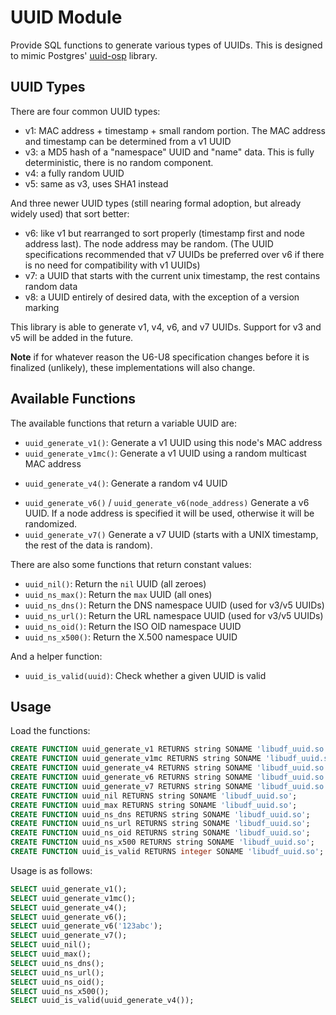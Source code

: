 # UUID Module

Provide SQL functions to generate various types of UUIDs. This is designed to
mimic Postgres' [uuid-osp] library.

[uuid-osp]: https://www.postgresql.org/docs/current/uuid-ossp.html

## UUID Types

There are four common UUID types:

* v1: MAC address + timestamp + small random portion. The MAC address and
  timestamp can be determined from a v1 UUID
* v3: a MD5 hash of a "namespace" UUID and "name" data. This is fully
  deterministic, there is no random component.
* v4: a fully random UUID
* v5: same as v3, uses SHA1 instead

And three newer UUID types (still nearing formal adoption, but already widely
used) that sort better:

* v6: like v1 but rearranged to sort properly (timestamp first and node address
  last). The node address may be random. (The UUID specifications recommended
  that v7 UUIDs be preferred over v6 if there is no need for compatibility with
  v1 UUIDs)
* v7: a UUID that starts with the current unix timestamp, the rest contains
  random data
* v8: a UUID entirely of desired data, with the exception of a version marking

This library is able to generate v1, v4, v6, and v7 UUIDs. Support for v3 and v5
will be added in the future.

**Note** if for whatever reason the U6-U8 specification changes before it is
finalized (unlikely), these implementations will also change.

## Available Functions

The available functions that return a variable UUID are:

* `uuid_generate_v1()`: Generate a v1 UUID using this node's MAC address
* `uuid_generate_v1mc()`: Generate a v1 UUID using a random multicast MAC address
<!-- * `uuid_generate_v1arg(some_mac)`: Generate a v1 UUID using a specified MAC
  address
* `uuid_generate_v3(namespace, name)`: Generate a v3 UUID from a `namespace`
  UUID and `name` data. For example, `uuid_generate_v3(uuid_ns_url(), 'some
  text')` -->
* `uuid_generate_v4()`: Generate a random v4 UUID
<!-- * `uuid_generate_v5(namespace, name)`: Generate a v5 UUID. This is similar to v3
  but uses SHA1 instead of MD5. -->
* `uuid_generate_v6()` / `uuid_generate_v6(node_address)` Generate a v6 UUID. If
  a node address is specified it will be used, otherwise it will be randomized.
* `uuid_generate_v7()` Generate a v7 UUID (starts with a UNIX timestamp, the
  rest of the data is random).

There are also some functions that return constant values:

* `uuid_nil()`: Return the `nil` UUID (all zeroes)
* `uuid_ns_max()`: Return the `max` UUID (all ones)
* `uuid_ns_dns()`: Return the DNS namespace UUID (used for v3/v5 UUIDs)
* `uuid_ns_url()`: Return the URL namespace UUID (used for v3/v5 UUIDs)
* `uuid_ns_oid()`: Return the ISO OID namespace UUID
* `uuid_ns_x500()`: Return the X.500 namespace UUID

And a helper function:

* `uuid_is_valid(uuid)`: Check whether a given UUID is valid

## Usage

Load the functions:

```sql
CREATE FUNCTION uuid_generate_v1 RETURNS string SONAME 'libudf_uuid.so';
CREATE FUNCTION uuid_generate_v1mc RETURNS string SONAME 'libudf_uuid.so';
CREATE FUNCTION uuid_generate_v4 RETURNS string SONAME 'libudf_uuid.so';
CREATE FUNCTION uuid_generate_v6 RETURNS string SONAME 'libudf_uuid.so';
CREATE FUNCTION uuid_generate_v7 RETURNS string SONAME 'libudf_uuid.so';
CREATE FUNCTION uuid_nil RETURNS string SONAME 'libudf_uuid.so';
CREATE FUNCTION uuid_max RETURNS string SONAME 'libudf_uuid.so';
CREATE FUNCTION uuid_ns_dns RETURNS string SONAME 'libudf_uuid.so';
CREATE FUNCTION uuid_ns_url RETURNS string SONAME 'libudf_uuid.so';
CREATE FUNCTION uuid_ns_oid RETURNS string SONAME 'libudf_uuid.so';
CREATE FUNCTION uuid_ns_x500 RETURNS string SONAME 'libudf_uuid.so';
CREATE FUNCTION uuid_is_valid RETURNS integer SONAME 'libudf_uuid.so';
```

Usage is as follows:

```sql
SELECT uuid_generate_v1();
SELECT uuid_generate_v1mc();
SELECT uuid_generate_v4();
SELECT uuid_generate_v6();
SELECT uuid_generate_v6('123abc');
SELECT uuid_generate_v7();
SELECT uuid_nil();
SELECT uuid_max();
SELECT uuid_ns_dns();
SELECT uuid_ns_url();
SELECT uuid_ns_oid();
SELECT uuid_ns_x500();
SELECT uuid_is_valid(uuid_generate_v4());
```
